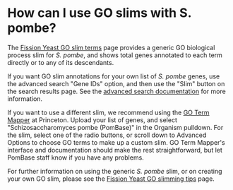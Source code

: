 # How can I use GO slims with S. pombe?
<!-- pombase_categories: Genome statistics and lists,Tools and resources,Using ontologies -->

The [Fission Yeast GO slim terms](/browse-curation/fission-yeast-go-slim-terms) page provides a
generic GO biological process slim for *S. pombe*, and shows total genes
annotated to each term directly or to any of its descendants.

If you want GO slim annotations for your own list of *S. pombe* genes,
use the advanced search "Gene IDs" option, and then use the "Slim"
button on the search results page. See the [advanced search
documentation](documentation/advanced-search) for more information.

If you want to use a different slim, we recommend using the [GO Term
Mapper](http://go.princeton.edu/cgi-bin/GOTermMapper) at Princeton.
Upload your list of genes, and select "Schizosaccharomyces pombe
(PomBase)" in the Organism pulldown. For the slim, select one of the
radio buttons, or scroll down to Advanced Options to choose GO terms
to make up a custom slim. GO Term Mapper's interface and documentation
should make the rest straightforward, but let PomBase staff know if
you have any problems.

For further information on using the generic *S. pombe* slim, or on
creating your own GO slim, please see the [Fission Yeast GO slimming tips](/browse-curation/fission-yeast-go-slimming-tips) page.

